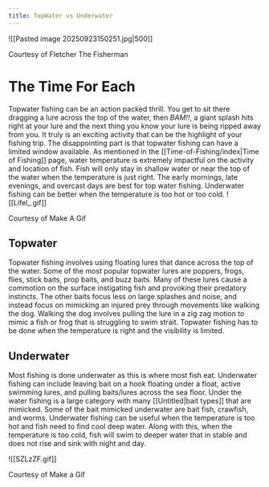 ```yaml
---
title: TopWater vs Underwater
---
```

![[Pasted image 20250923150251.jpg|500]]

Courtesy of Fletcher The Fisherman
# The Time For Each
Topwater fishing can be an action packed thrill. You get to sit there dragging a lure across the top of the water, then *BAM!!*, a giant splash hits right at your lure and the next thing you know your lure is being ripped away from you. It truly is an exciting activity that can be the highlight of your fishing trip. The disappointing part is that topwater fishing can have a limited window available. As mentioned in the [[Time-of-Fishing/index|Time of Fishing]] page, water temperature is extremely impactful on the activity and location of fish. Fish will only stay in shallow water or near the top of the water when the temperature is just right. The early mornings, late evenings, and overcast days are best for top water fishing. Underwater fishing can be better when the temperature is too hot or too cold.
![[Lifel_.gif]]

Courtesy of Make A Gif
## Topwater
Topwater fishing involves using floating lures that dance across the top of the water. Some of the most popular topwater lures are poppers, frogs, flies, stick baits, prop baits, and buzz baits. Many of these lures cause a commotion on the surface instigating fish and provoking their predatory instincts. The other baits focus less on large splashes and noise, and instead focus on mimicking an injured prey through movements like walking the dog. Walking the dog involves pulling the lure in a zig zag motion to mimic a fish or frog that is struggling to swim strait. Topwater fishing has to be done when the temperature is right and the visibility is limited.
## Underwater
Most fishing is done underwater as this is where most fish eat. Underwater fishing can include leaving bait on a hook floating under a float, active swimming lures, and pulling baits/lures across the sea floor. Under the water fishing is a large category with many [[Untitled|bait types]] that are mimicked. Some of the bait mimicked underwater are bait fish, crawfish, and worms. Underwater fishing can be useful when the temperature is too hot and fish need to find cool deep water. Along with this, when the temperature is too cold, fish will swim to deeper water that in stable and does not rise and sink with night and day.

![[SZLzZF.gif]]

Courtesy of Make a Gif